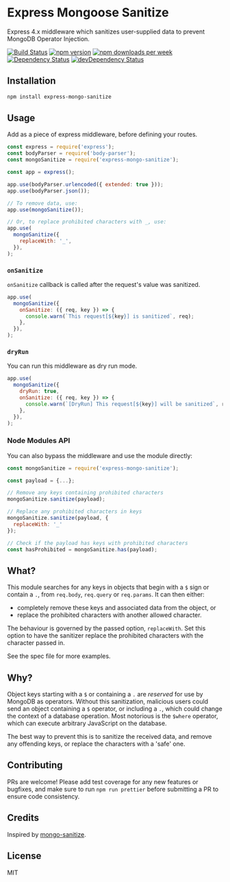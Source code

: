# Express Mongoose Sanitize

Express 4.x middleware which sanitizes user-supplied data to prevent MongoDB Operator Injection.

[![Build Status](https://github.com/fiznool/express-mongo-sanitize/workflows/Node.js%20CI/badge.svg)](https://github.com/fiznool/express-mongo-sanitize/workflows/Node.js%20CI/badge.svg)
[![npm version](https://img.shields.io/npm/v/express-mongo-sanitize)](https://img.shields.io/npm/v/express-mongo-sanitize)
[![npm downloads per week](https://img.shields.io/npm/dw/express-mongo-sanitize?color=blue)](https://img.shields.io/npm/dw/express-mongo-sanitize?color=blue)
[![Dependency Status](https://david-dm.org/fiznool/express-mongo-sanitize.svg)](https://david-dm.org/fiznool/express-mongo-sanitize)
[![devDependency Status](https://david-dm.org/fiznool/express-mongo-sanitize/dev-status.svg)](https://david-dm.org/fiznool/express-mongo-sanitize#info=devDependencies)

## Installation

```bash
npm install express-mongo-sanitize
```

## Usage

Add as a piece of express middleware, before defining your routes.

```js
const express = require('express');
const bodyParser = require('body-parser');
const mongoSanitize = require('express-mongo-sanitize');

const app = express();

app.use(bodyParser.urlencoded({ extended: true }));
app.use(bodyParser.json());

// To remove data, use:
app.use(mongoSanitize());

// Or, to replace prohibited characters with _, use:
app.use(
  mongoSanitize({
    replaceWith: '_',
  }),
);
```

### `onSanitize`

`onSanitize` callback is called after the request's value was sanitized.

```js
app.use(
  mongoSanitize({
    onSanitize: ({ req, key }) => {
      console.warn(`This request[${key}] is sanitized`, req);
    },
  }),
);
```

### `dryRun`

You can run this middleware as dry run mode.

```js
app.use(
  mongoSanitize({
    dryRun: true,
    onSanitize: ({ req, key }) => {
      console.warn(`[DryRun] This request[${key}] will be sanitized`, req);
    },
  }),
);
```

### Node Modules API

You can also bypass the middleware and use the module directly:

```js
const mongoSanitize = require('express-mongo-sanitize');

const payload = {...};

// Remove any keys containing prohibited characters
mongoSanitize.sanitize(payload);

// Replace any prohibited characters in keys
mongoSanitize.sanitize(payload, {
  replaceWith: '_'
});

// Check if the payload has keys with prohibited characters
const hasProhibited = mongoSanitize.has(payload);
```

## What?

This module searches for any keys in objects that begin with a `$` sign or contain a `.`, from `req.body`, `req.query` or `req.params`. It can then either:

- completely remove these keys and associated data from the object, or
- replace the prohibited characters with another allowed character.

The behaviour is governed by the passed option, `replaceWith`. Set this option to have the sanitizer replace the prohibited characters with the character passed in.

See the spec file for more examples.

## Why?

Object keys starting with a `$` or containing a `.` are _reserved_ for use by MongoDB as operators. Without this sanitization, malicious users could send an object containing a `$` operator, or including a `.`, which could change the context of a database operation. Most notorious is the `$where` operator, which can execute arbitrary JavaScript on the database.

The best way to prevent this is to sanitize the received data, and remove any offending keys, or replace the characters with a 'safe' one.

## Contributing

PRs are welcome! Please add test coverage for any new features or bugfixes, and make sure to run `npm run prettier` before submitting a PR to ensure code consistency.

## Credits

Inspired by [mongo-sanitize](https://github.com/vkarpov15/mongo-sanitize).

## License

MIT

